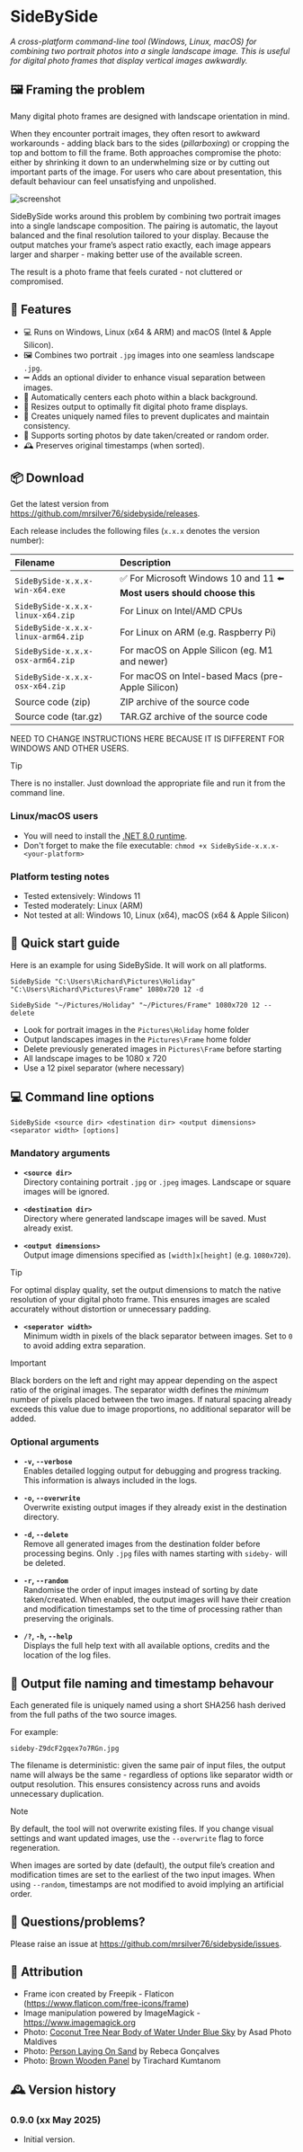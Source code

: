 # SideBySide
_A cross-platform command-line tool (Windows, Linux, macOS) for combining two portrait photos into a single landscape image. This is useful for digital photo frames that display vertical images awkwardly._

## 🖼️ Framing the problem

Many digital photo frames are designed with landscape orientation in mind.

When they encounter portrait images, they often resort to awkward workarounds - adding black bars to the sides (_pillarboxing_) or cropping the top and bottom to fill the frame. Both approaches compromise the photo: either by shrinking it down to an underwhelming size or by cutting out important parts of the image. For users who care about presentation, this default behaviour can feel unsatisfying and unpolished.

![screenshot](https://github.com/mrsilver76/sidebyside/blob/main/frames.jpg?raw=true)

SideBySide works around this problem by combining two portrait images into a single landscape composition. The pairing is automatic, the layout balanced and the final resolution tailored to your display. Because the output matches your frame’s aspect ratio exactly, each image appears larger and sharper - making better use of the available screen.

The result is a photo frame that feels curated - not cluttered or compromised.

## 🧰 Features
* 💻 Runs on Windows, Linux (x64 & ARM) and macOS (Intel & Apple Silicon).
* 🖼️ Combines two portrait `.jpg` images into one seamless landscape `.jpg`.
* ➖ Adds an optional divider to enhance visual separation between images.
* 🎯 Automatically centers each photo within a black background.
* 📐 Resizes output to optimally fit digital photo frame displays.
* 🔐 Creates uniquely named files to prevent duplicates and maintain consistency.
* 🔀 Supports sorting photos by date taken/created or random order.
* 🕰️ Preserves original timestamps (when sorted).

## 📦 Download

Get the latest version from https://github.com/mrsilver76/sidebyside/releases.

Each release includes the following files (`x.x.x` denotes the version number):

|Filename|Description|
|:--------|:-----------|
|`SideBySide-x.x.x-win-x64.exe`|✅ For Microsoft Windows 10 and 11 ⬅️ **Most users should choose this**
|`SideBySide-x.x.x-linux-x64.zip`|For Linux on Intel/AMD CPUs|
|`SideBySide-x.x.x-linux-arm64.zip`|For Linux on ARM (e.g. Raspberry Pi)|
|`SideBySide-x.x.x-osx-arm64.zip`|For macOS on Apple Silicon (eg. M1 and newer)|
|`SideBySide-x.x.x-osx-x64.zip`|For macOS on Intel-based Macs (pre-Apple Silicon)|
|Source code (zip)|ZIP archive of the source code|
|Source code (tar.gz)|TAR.GZ archive of the source code|

NEED TO CHANGE INSTRUCTIONS HERE BECAUSE IT IS DIFFERENT FOR WINDOWS AND OTHER USERS.

> [!TIP]
> There is no installer. Just download the appropriate file and run it from the command line.

### Linux/macOS users

* You will need to install the [.NET 8.0 runtime](https://dotnet.microsoft.com/en-us/download/dotnet/8.0/runtime).
* Don't forget to make the file executable: `chmod +x SideBySide-x.x.x-<your-platform>`

### Platform testing notes

* Tested extensively: Windows 11
* Tested moderately: Linux (ARM)
* Not tested at all: Windows 10, Linux (x64), macOS (x64 & Apple Silicon)

## 🚀 Quick start guide

Here is an example for using SideBySide. It will work on all platforms.

```
SideBySide "C:\Users\Richard\Pictures\Holiday" "C:\Users\Richard\Pictures\Frame" 1080x720 12 -d

SideBySide "~/Pictures/Holiday" "~/Pictures/Frame" 1080x720 12 --delete
```
* Look for portrait images in the `Pictures\Holiday` home folder
* Output landscapes images in the `Pictures\Frame` home folder
* Delete previously generated images in `Pictures\Frame` before starting
* All landscape images to be 1080 x 720
* Use a 12 pixel separator (where necessary)


## 💻 Command line options

```
SideBySide <source dir> <destination dir> <output dimensions> <separator width> [options]
```

### Mandatory arguments

- **`<source dir>`**   
  Directory containing portrait `.jpg` or `.jpeg` images. Landscape or square images will be ignored.

- **`<destination dir>`**   
  Directory where generated landscape images will be saved. Must already exist.

- **`<output dimensions>`**   
  Output image dimensions specified as `[width]x[height]` (e.g. `1080x720`).

>[!TIP]
>For optimal display quality, set the output dimensions to match the native resolution of your digital photo frame. This ensures images are scaled accurately without distortion or unnecessary padding.

- **`<seperator width>`**   
  Minimum width in pixels of the black separator between images. Set to `0` to avoid adding extra separation.

>[!IMPORTANT]
>Black borders on the left and right may appear depending on the aspect ratio of the original images. The separator width defines the _minimum_ number of pixels placed between the two images. If natural spacing already exceeds this value due to image proportions, no additional separator will be added.

### Optional arguments

- **`-v`, `--verbose`**   
  Enables detailed logging output for debugging and progress tracking. This information is always included in the logs.

- **`-o`, `--overwrite`**   
  Overwrite existing output images if they already exist in the destination directory.

- **`-d`, `--delete`**   
  Remove all generated images from the destination folder before processing begins. Only `.jpg` files with names starting with `sideby-` will be deleted.

- **`-r`, `--random`**   
  Randomise the order of input images instead of sorting by date taken/created. When enabled, the output images will have their creation and modification timestamps set to the time of processing rather than preserving the originals.

- **`/?`, `-h`, `--help`**  
  Displays the full help text with all available options, credits and the location of the log files.

## 🧾 Output file naming and timestamp behavour

Each generated file is uniquely named using a short SHA256 hash derived from the full paths of the two source images.

For example:
```
sideby-Z9dcF2gqex7o7RGn.jpg
```
The filename is deterministic: given the same pair of input files, the output name will always be the same - regardless of options like separator width or output resolution. This ensures consistency across runs and avoids unnecessary duplication.

>[!NOTE]
>By default, the tool will not overwrite existing files. If you change visual settings and want updated images, use the `--overwrite` flag to force regeneration.

When images are sorted by date (default), the output file’s creation and modification times are set to the earliest of the two input images. When using `--random`, timestamps are not modified to avoid implying an artificial order.

## 🛟 Questions/problems?

Please raise an issue at https://github.com/mrsilver76/sidebyside/issues.

## 📝 Attribution
- Frame icon created by Freepik - Flaticon (https://www.flaticon.com/free-icons/frame)
- Image manipulation powered by ImageMagick - https://www.imagemagick.org
- Photo: [Coconut Tree Near Body of Water Under Blue Sky](https://www.pexels.com/photo/coconut-tree-near-body-of-water-under-blue-sky-240526/) by Asad Photo Maldives
- Photo: [Person Laying On Sand](https://www.pexels.com/photo/person-laying-on-sand-1770310/) by Rebeca Gonçalves
- Photo: [Brown Wooden Panel](https://www.pexels.com/photo/brown-wooden-panel-347139/) by Tirachard Kumtanom

## 🕰️ Version history

### 0.9.0 (xx May 2025)
- Initial version.
